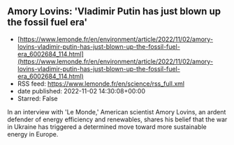 ## Amory Lovins: 'Vladimir Putin has just blown up the fossil fuel era'
 - [https://www.lemonde.fr/en/environment/article/2022/11/02/amory-lovins-vladimir-putin-has-just-blown-up-the-fossil-fuel-era_6002684_114.html](https://www.lemonde.fr/en/environment/article/2022/11/02/amory-lovins-vladimir-putin-has-just-blown-up-the-fossil-fuel-era_6002684_114.html)
 - RSS feed: https://www.lemonde.fr/en/science/rss_full.xml
 - date published: 2022-11-02 14:30:08+00:00
 - Starred: False

In an interview with 'Le Monde,' American scientist Amory Lovins, an ardent defender of energy efficiency and renewables, shares his belief that the war in Ukraine has triggered a determined move toward more sustainable energy in Europe.
